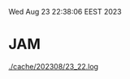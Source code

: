 Wed Aug 23 22:38:06 EEST 2023
# JAM
<a href='./cache/202308/23_22.log'>./cache/202308/23_22.log</a>
